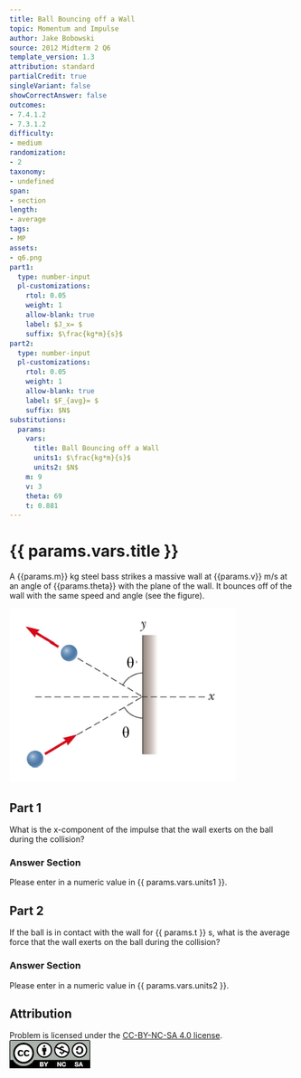 ```yaml
---
title: Ball Bouncing off a Wall
topic: Momentum and Impulse
author: Jake Bobowski
source: 2012 Midterm 2 Q6
template_version: 1.3
attribution: standard
partialCredit: true
singleVariant: false
showCorrectAnswer: false
outcomes:
- 7.4.1.2
- 7.3.1.2
difficulty:
- medium
randomization:
- 2
taxonomy:
- undefined
span:
- section
length:
- average
tags:
- MP
assets:
- q6.png
part1:
  type: number-input
  pl-customizations:
    rtol: 0.05
    weight: 1
    allow-blank: true
    label: $J_x= $
    suffix: $\frac{kg*m}{s}$
part2:
  type: number-input
  pl-customizations:
    rtol: 0.05
    weight: 1
    allow-blank: true
    label: $F_{avg}= $
    suffix: $N$
substitutions:
  params:
    vars:
      title: Ball Bouncing off a Wall
      units1: $\frac{kg*m}{s}$
      units2: $N$
    m: 9
    v: 3
    theta: 69
    t: 0.881
---
```

# {{ params.vars.title }}
A {{params.m}} kg steel bass strikes a massive wall at {{params.v}} m/s at an angle of {{params.theta}} with the plane of the wall. It bounces off of the wall with the same speed and angle (see the figure).

<img src="q6.png" width=400 alt="Ball bouncing on then off a wall at angle theta">

## Part 1

What is the x-component of the impulse that the wall exerts on the ball during the collision?

### Answer Section

Please enter in a numeric value in {{ params.vars.units1 }}.

## Part 2

If the ball is in contact with the wall for {{ params.t }} s, what is the average force that the wall exerts on the ball during the collision?

### Answer Section

Please enter in a numeric value in {{ params.vars.units2 }}.

## Attribution

Problem is licensed under the [CC-BY-NC-SA 4.0 license](https://creativecommons.org/licenses/by-nc-sa/4.0/).<br> ![The Creative Commons 4.0 license requiring attribution-BY, non-commercial-NC, and share-alike-SA license.](https://raw.githubusercontent.com/firasm/bits/master/by-nc-sa.png)